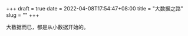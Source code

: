 +++ 
draft = true
date = 2022-04-08T17:54:47+08:00
title = "大数据之路"
slug = "" 
+++

大数据而已，都是从小数据开始的。

